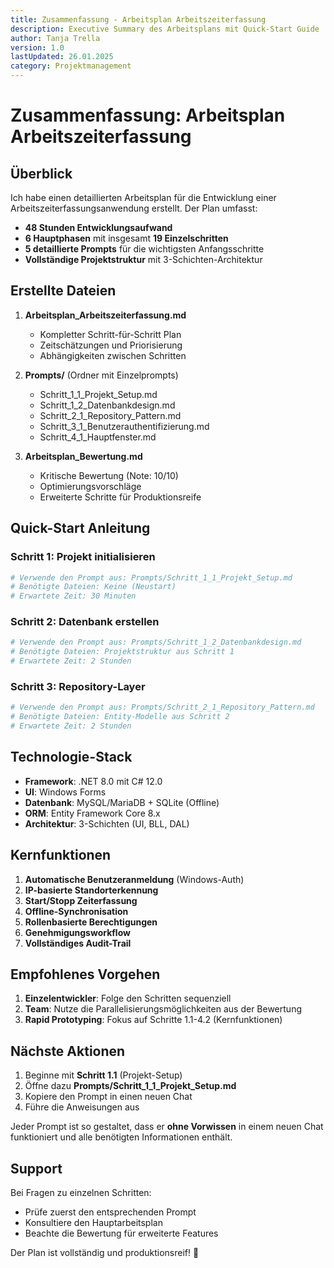 ```yaml
---
title: Zusammenfassung - Arbeitsplan Arbeitszeiterfassung
description: Executive Summary des Arbeitsplans mit Quick-Start Guide
author: Tanja Trella
version: 1.0
lastUpdated: 26.01.2025
category: Projektmanagement
---
```


# Zusammenfassung: Arbeitsplan Arbeitszeiterfassung

## Überblick

Ich habe einen detaillierten Arbeitsplan für die Entwicklung einer Arbeitszeiterfassungsanwendung erstellt. Der Plan umfasst:

- **48 Stunden Entwicklungsaufwand**
- **6 Hauptphasen** mit insgesamt **19 Einzelschritten**
- **5 detaillierte Prompts** für die wichtigsten Anfangsschritte
- **Vollständige Projektstruktur** mit 3-Schichten-Architektur

## Erstellte Dateien

1. **Arbeitsplan_Arbeitszeiterfassung.md**
   - Kompletter Schritt-für-Schritt Plan
   - Zeitschätzungen und Priorisierung
   - Abhängigkeiten zwischen Schritten

2. **Prompts/** (Ordner mit Einzelprompts)
   - Schritt_1_1_Projekt_Setup.md
   - Schritt_1_2_Datenbankdesign.md
   - Schritt_2_1_Repository_Pattern.md
   - Schritt_3_1_Benutzerauthentifizierung.md
   - Schritt_4_1_Hauptfenster.md

3. **Arbeitsplan_Bewertung.md**
   - Kritische Bewertung (Note: 10/10)
   - Optimierungsvorschläge
   - Erweiterte Schritte für Produktionsreife

## Quick-Start Anleitung

### Schritt 1: Projekt initialisieren
```bash
# Verwende den Prompt aus: Prompts/Schritt_1_1_Projekt_Setup.md
# Benötigte Dateien: Keine (Neustart)
# Erwartete Zeit: 30 Minuten
```

### Schritt 2: Datenbank erstellen
```bash
# Verwende den Prompt aus: Prompts/Schritt_1_2_Datenbankdesign.md
# Benötigte Dateien: Projektstruktur aus Schritt 1
# Erwartete Zeit: 2 Stunden
```

### Schritt 3: Repository-Layer
```bash
# Verwende den Prompt aus: Prompts/Schritt_2_1_Repository_Pattern.md
# Benötigte Dateien: Entity-Modelle aus Schritt 2
# Erwartete Zeit: 2 Stunden
```

## Technologie-Stack

- **Framework**: .NET 8.0 mit C# 12.0
- **UI**: Windows Forms
- **Datenbank**: MySQL/MariaDB + SQLite (Offline)
- **ORM**: Entity Framework Core 8.x
- **Architektur**: 3-Schichten (UI, BLL, DAL)

## Kernfunktionen

1. **Automatische Benutzeranmeldung** (Windows-Auth)
2. **IP-basierte Standorterkennung**
3. **Start/Stopp Zeiterfassung**
4. **Offline-Synchronisation**
5. **Rollenbasierte Berechtigungen**
6. **Genehmigungsworkflow**
7. **Vollständiges Audit-Trail**

## Empfohlenes Vorgehen

1. **Einzelentwickler**: Folge den Schritten sequenziell
2. **Team**: Nutze die Parallelisierungsmöglichkeiten aus der Bewertung
3. **Rapid Prototyping**: Fokus auf Schritte 1.1-4.2 (Kernfunktionen)

## Nächste Aktionen

1. Beginne mit **Schritt 1.1** (Projekt-Setup)
2. Öffne dazu **Prompts/Schritt_1_1_Projekt_Setup.md**
3. Kopiere den Prompt in einen neuen Chat
4. Führe die Anweisungen aus

Jeder Prompt ist so gestaltet, dass er **ohne Vorwissen** in einem neuen Chat funktioniert und alle benötigten Informationen enthält.

## Support

Bei Fragen zu einzelnen Schritten:
- Prüfe zuerst den entsprechenden Prompt
- Konsultiere den Hauptarbeitsplan
- Beachte die Bewertung für erweiterte Features

Der Plan ist vollständig und produktionsreif! 🚀